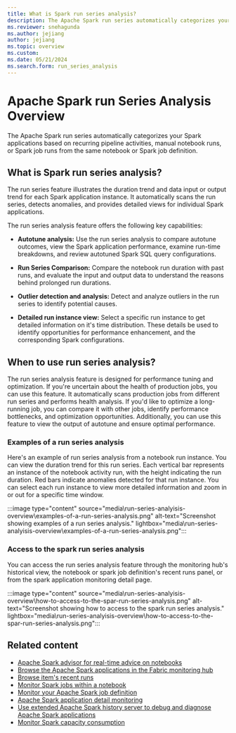 ```yaml
---
title: What is Spark run series analysis?
description: The Apache Spark run series automatically categorizes your Spark applications based on recurring pipeline activities, manual notebook runs, or Spark job runs from the same notebook or Spark job definition.
ms.reviewer: snehagunda
ms.author: jejiang
author: jejiang
ms.topic: overview
ms.custom:
ms.date: 05/21/2024
ms.search.form: run_series_analysis
---
```


# Apache Spark run Series Analysis Overview 

The Apache Spark run series automatically categorizes your Spark applications based on recurring pipeline activities, manual notebook runs, or Spark job runs from the same notebook or Spark job definition.

## What is Spark run series analysis? 

The run series feature illustrates the duration trend and data input or output  trend for each Spark application instance. It automatically scans the run series, detects anomalies, and provides detailed views for individual Spark applications.

The run series analysis feature offers the following key capabilities:

- **Autotune analysis:** Use the run series analysis to compare autotune outcomes, view the Spark application performance, examine run-time breakdowns, and review autotuned Spark SQL query configurations.

- **Run Series Comparison:** Compare the notebook run duration with past runs, and evaluate the input and output data to understand the reasons behind prolonged run durations.

- **Outlier detection and analysis:** Detect and analyze outliers in the run series to identify potential causes.

- **Detailed run instance view:** Select a specific run instance to get detailed information on it's time distribution. These details be used to identify opportunities for performance enhancement, and the corresponding Spark configurations.

## When to use run series analysis?

The run series analysis feature is designed for performance tuning and optimization. If you're uncertain about the health of production jobs, you can use this feature. It automatically scans production jobs from different run series and performs health analysis. If you'd like to optimize a long-running job, you can compare it with other jobs, identify performance bottlenecks, and optimization opportunities. Additionally, you can use this feature to view the output of autotune and ensure optimal performance.

### Examples of a run series analysis 

Here's an example of run series analysis from a notebook run instance. You can view the duration trend for this run series. Each vertical bar represents an instance of the notebook activity run, with the height indicating the run duration. Red bars indicate anomalies detected for that run instance. You can select each run instance to view more detailed information and zoom in or out for a specific time window.

:::image type="content" source="media\run-series-analyisis-overview\examples-of-a-run-series-analysis.png" alt-text="Screenshot showing examples of a run series analysis." lightbox="media\run-series-analyisis-overview\examples-of-a-run-series-analysis.png":::

### Access to the spark run series analysis

You can access the run series analysis feature through the monitoring hub's historical view, the notebook or spark job definition's recent runs panel, or from the spark application monitoring detail page. 

:::image type="content" source="media\run-series-analyisis-overview\how-to-access-to-the-spar-run-series-analysis.png" alt-text="Screenshot showing how to access to the spark run series analysis." lightbox="media\run-series-analyisis-overview\how-to-access-to-the-spar-run-series-analysis.png":::

## Related content

- [Apache Spark advisor for real-time advice on notebooks](spark-advisor-introduction.md)
- [Browse the Apache Spark applications in the Fabric monitoring hub](browse-spark-applications-monitoring-hub.md)
- [Browse item's recent runs](spark-item-recent-runs.md)
- [Monitor Spark jobs within a notebook](spark-monitor-debug.md)
- [Monitor your Apache Spark job definition](monitor-spark-job-definitions.md)
- [Apache Spark application detail monitoring](spark-detail-monitoring.md)
- [Use extended Apache Spark history server to debug and diagnose Apache Spark applications](apache-spark-history-server.md)
- [Monitor Spark capacity consumption](../data-engineering/monitor-spark-capacity-consumption.md)
